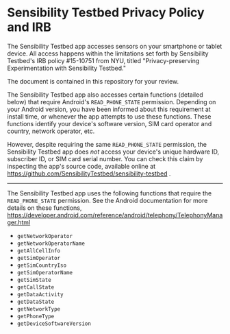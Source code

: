# Sensibility Testbed Privacy Policy and IRB

The Sensibility Testbed app accesses sensors on your smartphone or
tablet device. All access happens within the limitations set forth
by Sensibility Testbed's IRB policy #15-10751 from NYU, titled
"Privacy-preserving Experimentation with Sensibility Testbed."

The document is contained in this repository for your review.

The Sensibility Testbed app also accesses certain functions
(detailed below) that require Android's `READ_PHONE_STATE`
permission. Depending on your Android version, you have been
informed about this requirement at install time, or whenever
the app attempts to use these functions. These functions identify
your device's software version, SIM card operator and country,
network operator, etc.

However, despite requiring the same `READ_PHONE_STATE` permission,
the Sensibility Testbed app does *not* access your device's unique
hardware ID, subscriber ID, or SIM card serial number. You can check
this claim by inspecting the app's source code, available online
at https://github.com/SensibilityTestbed/sensibility-testbed .

-------

The Sensibility Testbed app uses the following functions that
require the `READ_PHONE_STATE` permission. See the Android documentation
for more details on these functions,
https://developer.android.com/reference/android/telephony/TelephonyManager.html
* `getNetworkOperator`
* `getNetworkOperatorName`
* `getAllCellInfo`
* `getSimOperator`
* `getSimCountryIso`
* `getSimOperatorName`
* `getSimState`
* `getCallState`
* `getDataActivity`
* `getDataState`
* `getNetworkType`
* `getPhoneType`
* `getDeviceSoftwareVersion`

